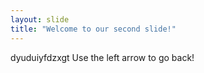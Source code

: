 ```yaml
---
layout: slide
title: "Welcome to our second slide!"
---
```

dyuduiyfdzxgt
Use the left arrow to go back!
